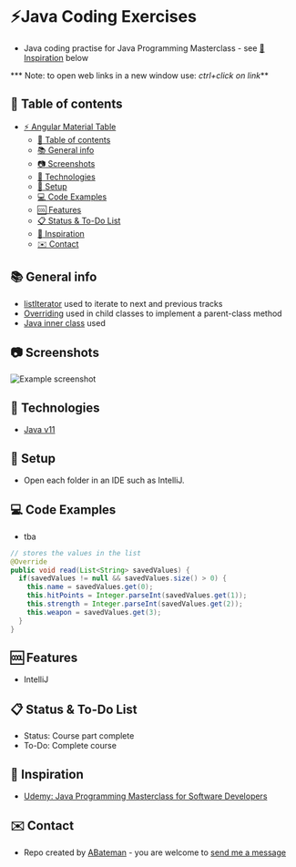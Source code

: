 # :zap:Java Coding Exercises
 
* Java coding practise for Java Programming Masterclass - see [:clap: Inspiration](#clap-inspiration) below

*** Note: to open web links in a new window use: _ctrl+click on link_**

## :page_facing_up: Table of contents

* [:zap: Angular Material Table](#zap-angular-material-table)
  * [:page_facing_up: Table of contents](#page_facing_up-table-of-contents)
  * [:books: General info](#books-general-info)
  * [:camera: Screenshots](#camera-screenshots)
  * [:signal_strength: Technologies](#signal_strength-technologies)
  * [:floppy_disk: Setup](#floppy_disk-setup)
  * [:computer: Code Examples](#computer-code-examples)
  * [:cool: Features](#cool-features)
  * [:clipboard: Status & To-Do List](#clipboard-status--to-do-list)
  * [:clap: Inspiration](#clap-inspiration)
  * [:envelope: Contact](#envelope-contact)

## :books: General info

* [listIterator](https://www.geeksforgeeks.org/arraylist-listiterator-method-in-java-with-examples/) used to iterate to next and previous tracks
* [Overriding](https://www.geeksforgeeks.org/overriding-in-java/) used in child classes to implement a parent-class method
* [Java inner class](https://www.w3schools.com/java/java_inner_classes.asp) used

## :camera: Screenshots

![Example screenshot](./img/java.jpg)

## :signal_strength: Technologies

* [Java v11](https://www.java.com/en/)

## :floppy_disk: Setup

* Open each folder in an IDE such as IntelliJ.

## :computer: Code Examples

* tba

```java
// stores the values in the list
@Override
public void read(List<String> savedValues) {
  if(savedValues != null && savedValues.size() > 0) {
    this.name = savedValues.get(0);
    this.hitPoints = Integer.parseInt(savedValues.get(1));
    this.strength = Integer.parseInt(savedValues.get(2));
    this.weapon = savedValues.get(3);
  }
}
```

## :cool: Features

* IntelliJ

## :clipboard: Status & To-Do List

* Status: Course part complete
* To-Do: Complete course

## :clap: Inspiration

* [Udemy: Java Programming Masterclass for Software Developers](https://www.udemy.com/course/java-the-complete-java-developer-course/learn/lecture/3561816#overview)

## :envelope: Contact

* Repo created by [ABateman](https://www.andrewbateman.org) - you are welcome to [send me a message](https://andrewbateman.org/contact)